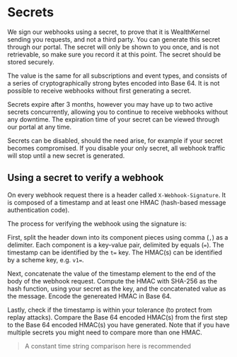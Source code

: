 # Secrets

We sign our webhooks using a secret, to prove that it is WealthKernel sending you requests, and not a third party. You can generate this secret through our portal. The secret will only be shown to you once, and is not retrievable, so make sure you record it at this point. The secret should be stored securely.

The value is the same for all subscriptions and event types, and consists of a series of cryptographically strong bytes encoded into Base 64. It is not possible to receive webhooks without first generating a secret.

Secrets expire after 3 months, however you may have up to two active secrets concurrently, allowing you to continue to receive webhooks without any downtime. The expiration time of your secret can be viewed through our portal at any time.

Secrets can be disabled, should the need arise, for example if your secret becomes compromised. If you disable your only secret, all webhook traffic will stop until a new secret is generated.

## Using a secret to verify a webhook

On every webhook request there is a header called `X-Webhook-Signature`. It is composed of a timestamp and at least one HMAC (hash-based message authentication code).

The process for verifying the webhook using the signature is:

First, split the header down into its component pieces using comma (`,`) as a delimiter. Each component is a key-value pair, delimited by equals (`=`). The timestamp can be identified by the `t=` key. The HMAC(s) can be identified by a scheme key, e.g. `v1=`. 

Next, concatenate the value of the timestamp element to the end of the body of the webhook request. Compute the HMAC with SHA-256 as the hash function, using your secret as the key, and the concatenated value as the message. Encode the genereated HMAC in Base 64.

Lastly, check if the timestamp is within your tolerance (to protect from replay attacks). Compare the Base 64 encoded HMAC(s) from the first step to the Base 64 encoded HMAC(s) you have generated. Note that if you have multiple secrets you might need to compare more than one HMAC.

<!-- theme: info -->
> A constant time string comparison here is recommended